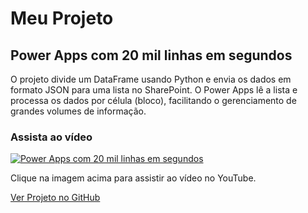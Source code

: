 # Meu Projeto

## Power Apps com 20 mil linhas em segundos

O projeto divide um DataFrame usando Python e envia os dados em formato JSON para uma lista no SharePoint. O Power Apps lê a lista e processa os dados por célula (bloco), facilitando o gerenciamento de grandes volumes de informação.

### Assista ao vídeo

[![Power Apps com 20 mil linhas em segundos](https://img.youtube.com/vi/5fc6hvTKGMQ/0.jpg)](https://www.youtube.com/watch?v=5fc6hvTKGMQ)

Clique na imagem acima para assistir ao vídeo no YouTube.

[Ver Projeto no GitHub](https://github.com/Gabriel19dias/Apps-input-json---Graph-API)
